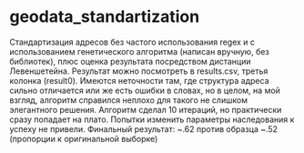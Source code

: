 # geodata_standartization
Стандартизация адресов без частого использования regex и с использованием генетического алгоритма (написан вручную, без библиотек), плюс оценка результата посредством дистанции Левеншетейна. 
Результат можно посмотреть в results.csv, третья колонка (result0). Имеются неточности там, где структура адреса сильно отличается или же есть ошибки в словах, но в целом, на мой взгляд, алгоритм справился неплохо для такого не слишком элегантного решения.
Алгоритм сделал 10 итераций, но практически сразу попадает на плато. Попытки изменить параметры наследования к успеху не привели.
Финальный результат: ~.62 против образца ~.52 (пропорции к оригинальной выборке) 

